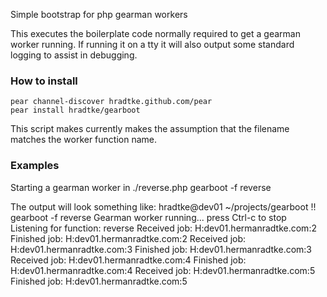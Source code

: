 Simple bootstrap for php gearman workers

This executes the boilerplate code normally required to get a gearman worker
running. If running it on a tty it will also output some standard logging to
assist in debugging.

### How to install ###
    pear channel-discover hradtke.github.com/pear
    pear install hradtke/gearboot

This script makes currently makes the assumption that the filename matches the
worker function name. 

### Examples ###
Starting a gearman worker in ./reverse.php
    gearboot -f reverse

The output will look something like:
    hradtke@dev01 ~/projects/gearboot !! gearboot -f reverse
    Gearman worker running... press Ctrl-c to stop
    Listening for function: reverse
    Received job: H:dev01.hermanradtke.com:2
    Finished job: H:dev01.hermanradtke.com:2
    Received job: H:dev01.hermanradtke.com:3
    Finished job: H:dev01.hermanradtke.com:3
    Received job: H:dev01.hermanradtke.com:4
    Finished job: H:dev01.hermanradtke.com:4
    Received job: H:dev01.hermanradtke.com:5
    Finished job: H:dev01.hermanradtke.com:5
